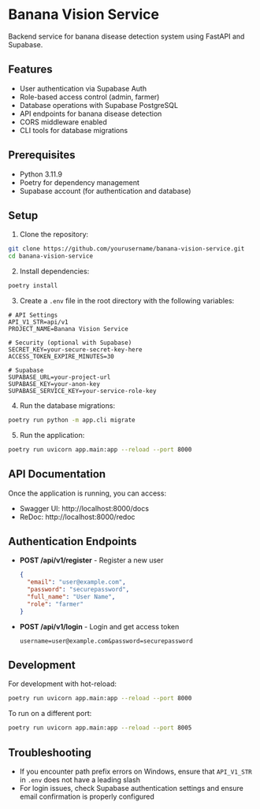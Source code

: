 # Banana Vision Service

Backend service for banana disease detection system using FastAPI and Supabase.

## Features

- User authentication via Supabase Auth
- Role-based access control (admin, farmer)
- Database operations with Supabase PostgreSQL
- API endpoints for banana disease detection
- CORS middleware enabled
- CLI tools for database migrations

## Prerequisites

- Python 3.11.9
- Poetry for dependency management
- Supabase account (for authentication and database)

## Setup

1. Clone the repository:
```bash
git clone https://github.com/yourusername/banana-vision-service.git
cd banana-vision-service
```

2. Install dependencies:
```bash
poetry install
```

3. Create a `.env` file in the root directory with the following variables:
```env
# API Settings
API_V1_STR=api/v1
PROJECT_NAME=Banana Vision Service

# Security (optional with Supabase)
SECRET_KEY=your-secure-secret-key-here
ACCESS_TOKEN_EXPIRE_MINUTES=30

# Supabase
SUPABASE_URL=your-project-url
SUPABASE_KEY=your-anon-key
SUPABASE_SERVICE_KEY=your-service-role-key
```

4. Run the database migrations:
```bash
poetry run python -m app.cli migrate
```

5. Run the application:
```bash
poetry run uvicorn app.main:app --reload --port 8000
```

## API Documentation

Once the application is running, you can access:
- Swagger UI: http://localhost:8000/docs
- ReDoc: http://localhost:8000/redoc

## Authentication Endpoints

- **POST /api/v1/register** - Register a new user
  ```json
  {
    "email": "user@example.com",
    "password": "securepassword",
    "full_name": "User Name",
    "role": "farmer"
  }
  ```

- **POST /api/v1/login** - Login and get access token
  ```
  username=user@example.com&password=securepassword
  ```

## Development

For development with hot-reload:
```bash
poetry run uvicorn app.main:app --reload --port 8000
```

To run on a different port:
```bash
poetry run uvicorn app.main:app --reload --port 8005
```

## Troubleshooting

- If you encounter path prefix errors on Windows, ensure that `API_V1_STR` in `.env` does not have a leading slash
- For login issues, check Supabase authentication settings and ensure email confirmation is properly configured